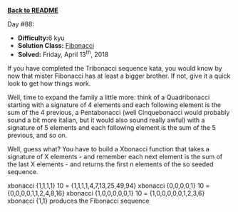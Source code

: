 ﻿<a href=https://github.com/hlais/Kata---a---Day><b>Back to README</b><a>

Day #88: 

* <b>Difficulty:</b>6 kyu
* <b>Solution Class:</b> [Fibonacci](Fibonacci.cs)
* <b>Solved:</b> Friday, April 13<sup>th</sup>, 2018

If you have completed the Tribonacci sequence kata, you would know by now that mister Fibonacci has at least a bigger brother. If not, give it a quick look to get how things work.

Well, time to expand the family a little more: think of a Quadribonacci starting with a signature of 4 elements and each following element is the sum of the 4 previous, a Pentabonacci (well Cinquebonacci would probably sound a bit more italian, but it would also sound really awful) with a signature of 5 elements and each following element is the sum of the 5 previous, and so on.

Well, guess what? You have to build a Xbonacci function that takes a signature of X elements - and remember each next element is the sum of the last X elements - and returns the first n elements of the so seeded sequence.

xbonacci {1,1,1,1} 10 = {1,1,1,1,4,7,13,25,49,94}
xbonacci {0,0,0,0,1} 10 = {0,0,0,0,1,1,2,4,8,16}
xbonacci {1,0,0,0,0,0,1} 10 = {1,0,0,0,0,0,1,2,3,6}
xbonacci {1,1} produces the Fibonacci sequence
